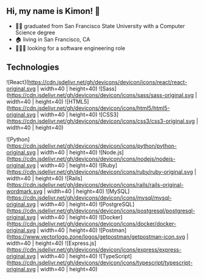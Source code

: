 ## Hi, my name is Kimon! 👋

- 👨‍🎓 graduated from San Francisco State University with a Computer Science degree
- 🏠 living in San Francisco, CA
- 👨🏽‍💻 looking for a software engineering role

## Technologies
![React](https://cdn.jsdelivr.net/gh/devicons/devicon/icons/react/react-original.svg | width=40 | height=40)
![Sass](https://cdn.jsdelivr.net/gh/devicons/devicon/icons/sass/sass-original.svg | width=40 | height=40)
![HTML5](https://cdn.jsdelivr.net/gh/devicons/devicon/icons/html5/html5-original.svg | width=40 | height=40)
![CSS3](https://cdn.jsdelivr.net/gh/devicons/devicon/icons/css3/css3-original.svg | width=40 | height=40)

![Python](https://cdn.jsdelivr.net/gh/devicons/devicon/icons/python/python-original.svg | width=40 | height=40)
![Node.js](https://cdn.jsdelivr.net/gh/devicons/devicon/icons/nodejs/nodejs-original.svg | width=40 | height=40)
![Ruby](https://cdn.jsdelivr.net/gh/devicons/devicon/icons/ruby/ruby-original.svg | width=40 | height=40)
![Rails](https://cdn.jsdelivr.net/gh/devicons/devicon/icons/rails/rails-original-wordmark.svg | width=40 | height=40)
![MySQL](https://cdn.jsdelivr.net/gh/devicons/devicon/icons/mysql/mysql-original.svg | width=40 | height=40)
![PostgreSQL](https://cdn.jsdelivr.net/gh/devicons/devicon/icons/postgresql/postgresql-original.svg | width=40 | height=40)
![Docker](https://cdn.jsdelivr.net/gh/devicons/devicon/icons/docker/docker-original.svg | width=40 | height=40)
![Postman](https://www.vectorlogo.zone/logos/getpostman/getpostman-icon.svg | width=40 | height=40)
![Express.js](https://cdn.jsdelivr.net/gh/devicons/devicon/icons/express/express-original.svg | width=40 | height=40)
![TypeScript](https://cdn.jsdelivr.net/gh/devicons/devicon/icons/typescript/typescript-original.svg | width=40 | height=40)




<!--
**kimonmono986/kimonmono986** is a ✨ _special_ ✨ repository because its `README.md` (this file) appears on your GitHub profile.

Here are some ideas to get you started:

- 🔭 I’m currently working on ...
- 🌱 I’m currently learning ...
- 👯 I’m looking to collaborate on ...
- 🤔 I’m looking for help with ...
- 💬 Ask me about ...
- 📫 How to reach me: ...
- 😄 Pronouns: ...
- ⚡ Fun fact: ...
-->
